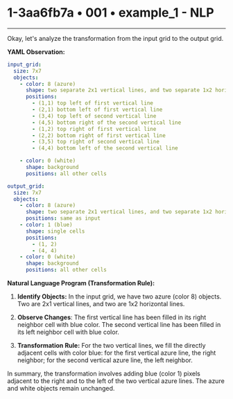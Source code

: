 # 1-3aa6fb7a • 001 • example_1 - NLP

---
Okay, let's analyze the transformation from the input grid to the output grid.

**YAML Observation:**

```yaml
input_grid:
  size: 7x7
  objects:
    - color: 8 (azure)
      shape: two separate 2x1 vertical lines, and two separate 1x2 horizontal lines
      positions:
        - (1,1) top left of first vertical line
        - (2,1) bottom left of first vertical line
        - (3,4) top left of second vertical line
        - (4,5) bottom right of the second vertical line
        - (1,2) top right of first vertical line
        - (2,2) bottom right of first vertical line
        - (3,5) top right of second vertical line
        - (4,4) bottom left of the second vertical line

    - color: 0 (white)
      shape: background
      positions: all other cells

output_grid:
  size: 7x7
  objects:
    - color: 8 (azure)
      shape: two separate 2x1 vertical lines, and two separate 1x2 horizontal lines
      positions: same as input
    - color: 1 (blue)
      shape: single cells
      positions:
        - (1, 2)
        - (4, 4)
    - color: 0 (white)
      shape: background
      positions: all other cells
```

**Natural Language Program (Transformation Rule):**

1.  **Identify Objects:** In the input grid, we have two azure (color 8) objects. Two are 2x1 vertical lines, and two are 1x2 horizontal lines.

2.  **Observe Changes**: The first vertical line has been filled in its right neighbor cell with blue color. The second vertical line has been filled in its left neighbor cell with blue color.

3.  **Transformation Rule:** For the two vertical lines, we fill the directly adjacent cells with color blue: for the first vertical azure line, the right neighbor; for the second vertical azure line, the left neighbor.

In summary, the transformation involves adding blue (color 1) pixels adjacent to the right and to the left of the two vertical azure lines. The azure and white objects remain unchanged.

